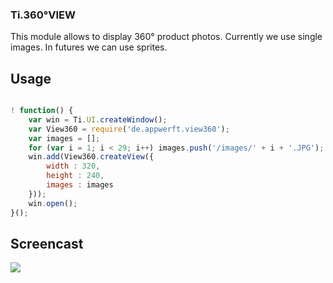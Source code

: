 ### Ti.360°VIEW ###

This module allows to display 360° product photos. Currently we use single images. In futures we can use sprites.

Usage
-----

```javascript

! function() {
    var win = Ti.UI.createWindow();
    var View360 = require('de.appwerft.view360');
    var images = [];
    for (var i = 1; i < 29; i++) images.push('/images/' + i + '.JPG');
    win.add(View360.createView({
        width : 320,
        height : 240,
        images : images
    }));
    win.open();
}();

```

Screencast
----------

![](https://github.com/AppWerft/Ti.360degreeView/raw/master/360view.gif)

